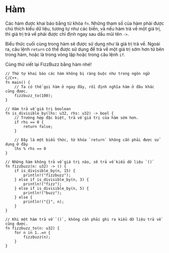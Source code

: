 # Hàm

Các hàm được khai báo bằng từ khóa `fn`. Những tham số của hàm phải được
chú thích kiểu dữ liệu, tương tự như các biến, và nếu hàm trả về một giá trị,
thì giá trị trả về phải được chỉ định ngay sau dấu mũi tên `->`.

Biểu thức cuối cùng trong hàm sẽ được sử dụng như là giá trị trả về.
Ngoài ra, câu lệnh `return` có thể được sử dụng để trả về một giá trị sớm hơn
từ bên trong hàm, hoặc là trong vòng lặp hoặc trong câu lệnh `if`.

Cùng thử viết lại FizzBuzz bằng hàm nhé!

```rust,editable
// Thứ tự khai báo các hàm không bị ràng buộc như trong ngôn ngữ C/C++.
fn main() {
    // Ta có thể gọi hàm ở ngay đây, rồi định nghĩa hàm ở đâu khác cũng được.
    fizzbuzz_to(100);
}

// Hàm trả về giá trị boolean
fn is_divisible_by(lhs: u32, rhs: u32) -> bool {
    // Trường hợp đặc biệt, trả về giá trị của hàm sớm hơn.
    if rhs == 0 {
        return false;
    }

    // Đây là một biểu thức, từ khóa `return` không cần phải được sử dụng ở đây
    lhs % rhs == 0
}

// Những hàm không trả về giá trị nào, sẽ trả về kiểu dữ liệu `()`
fn fizzbuzz(n: u32) -> () {
    if is_divisible_by(n, 15) {
        println!("fizzbuzz");
    } else if is_divisible_by(n, 3) {
        println!("fizz");
    } else if is_divisible_by(n, 5) {
        println!("buzz");
    } else {
        println!("{}", n);
    }
}

// Khi một hàm trả về `()`, không cần phải ghi ra kiểu dữ liệu trả về cũng được.
fn fizzbuzz_to(n: u32) {
    for n in 1..=n {
        fizzbuzz(n);
    }
}
```
